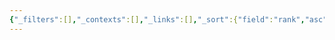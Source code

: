```yaml
---
{"_filters":[],"_contexts":[],"_links":[],"_sort":{"field":"rank","asc":false,"group":false},"sticker":"emoji//1f58b-fe0f","dg-publish":true,"permalink":"/excalidraw/excalidraw/","dgPassFrontmatter":true,"noteIcon":"","created":"2023-12-26T18:16:11.030+09:00","updated":"2024-08-18T15:28:22.207+09:00"}
---
```


